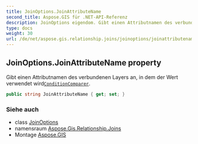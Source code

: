 ```yaml
---
title: JoinOptions.JoinAttributeName
second_title: Aspose.GIS für .NET-API-Referenz
description: JoinOptions eigendom. Gibt einen Attributnamen des verbundenen Layers an in dem der Wert verwendet wirdConditionComparer.
type: docs
weight: 30
url: /de/net/aspose.gis.relationship.joins/joinoptions/joinattributename/
---
```

## JoinOptions.JoinAttributeName property

Gibt einen Attributnamen des verbundenen Layers an, in dem der Wert verwendet wird[`ConditionComparer`](../conditioncomparer/).

```csharp
public string JoinAttributeName { get; set; }
```

### Siehe auch

* class [JoinOptions](../)
* namensraum [Aspose.Gis.Relationship.Joins](../../joinoptions/)
* Montage [Aspose.GIS](../../../)


